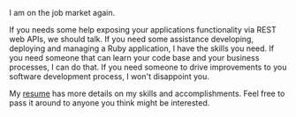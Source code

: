 I am on the job market again.

If you needs some help exposing your applications functionality via
REST web APIs, we should talk.  If you need some assistance
developing, deploying and managing a Ruby application, I have the
skills you need.  If you need someone that can learn your code base
and your business processes, I can do that.  If you need someone to
drive improvements to you software development process, I won't
disappoint you.

My [resume](/blog/mediapeter-williams.pdf) has more details on my
skills and accomplishments.  Feel free to pass it around to anyone you
think might be interested.